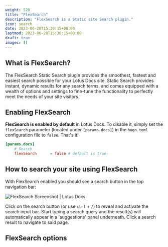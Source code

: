 ```yaml
---
weight: 520
title: "FlexSearch"
description: "FlexSearch is a Static site Search plugin."
icon: search
date: 2023-06-20T15:30:15+00:00
lastmod: 2023-06-20T15:30:15+00:00
draft: true
images: []
---
```


## What is FlexSearch?

The FlexSearch Static Search plugin provides the smoothest, fastest and easiest search possible for your Lotus Docs site. Static Search provides instant, dynamic results for any search terms, and comes equipped with a wealth of options and settings to fine-tune the functionality to perfectly meet the needs of your site visitors.

## Enabling FlexSearch

**FlexSearch is enabled by default** in Lotus Docs. To disable it, simply set the `flexSearch` parameter (located under `[params.docs]`) in the `hugo.toml` configuration file to `false`. That's it!

```toml
[params.docs]
    # Search
    flexSearch      = false # default is true
```

## How to search your site using FlexSearch

With FlexSearch enabled you should see a search button in the top navigation bar:

![FlexSearch Screenshot | Lotus Docs](https://res.cloudinary.com/lotuslabs/image/upload/v1688442518/Lotus%20Docs/images/lotus_docs_flexsearch_ui_components_diagram_v1.1_jp2f0l.webp "FlexSearch components: **1.** Search Button **2.** Search Input Bar **3.** Search Result | Lotus Docs")

Click on the search button (or use `ctrl` + `/`) to reveal and activate the search input bar. Start typing a search query and the result(s) will automatically appear in a 'suggestions' panel underneath. Click a search result to navigate to said page.

## FlexSearch options